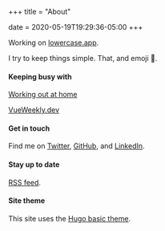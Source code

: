 +++
title = "About"

date = 2020-05-19T19:29:36-05:00
+++

Working on <a href="https://www.lowercase.app" target="_blank">lowercase.app</a>.

I try to keep things simple. That, and emoji :dog:.

#### Keeping busy with

<a href="https://www.lowercase.app/@stephen/p/131e50ec-cc1a-4045-a4ae-9cfd85afe7ab/" target="_blank">Working out at home</a>

<a href="https://www.vueweekly.dev/" target="_blank">VueWeekly.dev</a>

#### Get in touch

Find me on [Twitter](https://twitter.com/siegerts), [GitHub](https://github.com/siegerts), and [LinkedIn](https://www.linkedin.com/in/siegerts/).

#### Stay up to date

[RSS feed](https://www.xiegerts.com/post/index.xml).

#### Site theme

This site uses the <a href="https://themes.gohugo.io/hugo-theme-basic/" target="_blank">Hugo basic theme</a>.
